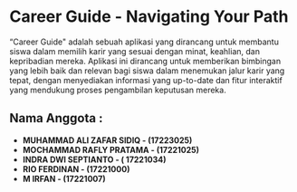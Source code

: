 # Career Guide - Navigating Your Path


“Career Guide" adalah sebuah aplikasi yang dirancang untuk membantu siswa dalam memilih karir yang sesuai dengan minat, keahlian, dan kepribadian mereka. 
Aplikasi ini dirancang untuk memberikan bimbingan yang lebih baik dan relevan bagi siswa dalam menemukan jalur karir yang tepat, dengan menyediakan informasi yang up-to-date dan fitur interaktif yang mendukung proses pengambilan keputusan mereka.

## Nama Anggota : 

- **MUHAMMAD ALI ZAFAR SIDIQ - (17223025)**
- **MOCHAMMAD RAFLY PRATAMA - (17221025)**
- **INDRA DWI SEPTIANTO - ( 17221034)**
- **RIO FERDINAN  - (17221000)**
- **M IRFAN - (17221007)**
